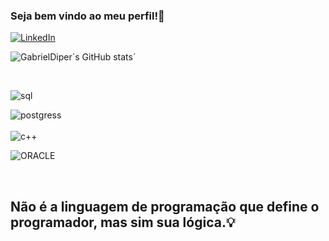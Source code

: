 ### Seja bem vindo ao meu perfil!👋
[![LinkedIn](https://img.shields.io/badge/linkedin-%230077B5.svg?style=for-the-badge&logo=linkedin&logoColor=white)](https://www.linkedin.com/in/gabriel-diogo-pereira-1390a2186/)

![GabrielDiper´s GitHub stats](https://github-readme-stats.vercel.app/api?username=GabrielDiper&show_icons=true&theme=radical)´


<div style="display: inline_block"><br/>

<img align="center" alt="sql" src="https://img.shields.io/badge/mysql-%2300f.svg?style=for-the-badge&logo=mysql&logoColor=white"
style="display: inline_block">

 <img align="center" alt="postgress" src="https://img.shields.io/badge/postgres-%23316192.svg?style=for-the-badge&logo=postgresql&logoColor=white" /> 
</br> 

</br>
 <img align="center" alt="c++" src=https://img.shields.io/badge/c++-%2300599C.svg?style=for-the-badge&logo=c%2B%2B&logoColor=white" />

 </br>

 <img align="center" alt="ORACLE" src="https://img.shields.io/badge/Oracle-F80000?style=for-the-badge&logo=oracle&logoColor=white"
style="display: inline_block">
</div></br>

## Não é a linguagem de programação que define o programador, mas sim sua lógica.💡

